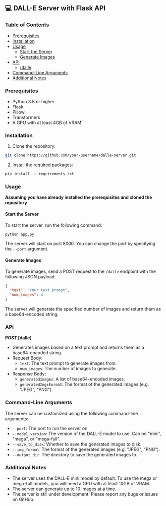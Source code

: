 ## :computer: DALL-E Server with Flask API

### Table of Contents

- [Prerequisites](#prerequisites)
- [Installation](#installation)
- [Usage](#usage)
    - [Start the Server](#start-the-server)
    - [Generate Images](#generate-images)
- [API](#api)
    - [/dalle](#dalle)
- [Command-Line Arguments](#command-line-arguments)
- [Additional Notes](#additional-notes)

### Prerequisites

- Python 3.8 or higher
- Flask
- Pillow
- Transformers
- A GPU with at least 4GB of VRAM

### Installation

1. Clone the repository:
```bash
git clone https://github.com/your-username/dalle-server.git
```

2. Install the required packages:
```bash
pip install -r requirements.txt
```

### Usage

**Assuming you have already installed the prerequisites and cloned the repository** 

#### Start the Server

To start the server, run the following command: 

```bash
python app.py
```

The server will start on port 8000. You can change the port by specifying the `--port` argument.

#### Generate Images

To generate images, send a POST request to the `/dalle` endpoint with the following JSON payload:

```json
{
  "text": "Your text prompt",
  "num_images": 4  
}
```

The server will generate the specified number of images and return them as a base64-encoded string.

### API

**POST [dalle]**
- Generates images based on a text prompt and returns them as a base64-encoded string.
- Request Body:
    - `text`: The text prompt to generate images from.
    - `num_images`: The number of images to generate.
- Response Body:
    - `generatedImages`: A list of base64-encoded images.
    - `generatedImgsFormat`: The format of the generated images (e.g. "JPEG", "PNG").

### Command-Line Arguments

The server can be customized using the following command-line arguments:

- `--port`: The port to run the server on.
- `--model_version`: The version of the DALL-E model to use. Can be "mini", "mega", or "mega-full".
- `--save_to_disk`: Whether to save the generated images to disk.
- `--img_format`: The format of the generated images (e.g. "JPEG", "PNG").
- `--output_dir`: The directory to save the generated images to.

### Additional Notes

- The server uses the DALL-E mini model by default. To use the mega or mega-full models, you will need a GPU with at least 10GB of VRAM.
- The server can generate up to 10 images at a time.
- The server is still under development. Please report any bugs or issues on GitHub.